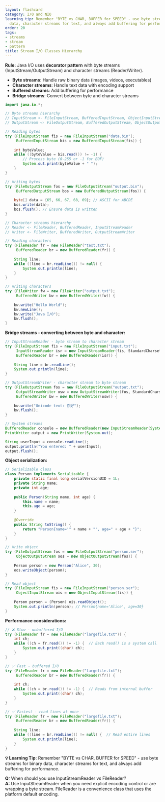 ```yaml
---
layout: flashcard
category: I/O and NIO
learning_tip: Remember "BYTE vs CHAR, BUFFER for SPEED" - use byte streams for binary
  data, character streams for text, and always add buffering for performance.
order: 20
tags:
- streams
- stream
- pattern
title: Stream I/O Classes Hierarchy
---
```



**Rule:** Java I/O uses **decorator pattern** with byte streams (InputStream/OutputStream) and character streams (Reader/Writer).

- **Byte streams**: Handle raw binary data (images, videos, executables)
- **Character streams**: Handle text data with encoding support
- **Buffered streams**: Add buffering for performance
- **Bridge streams**: Convert between byte and character streams

```java
import java.io.*;

// Byte streams hierarchy
// InputStream <- FileInputStream, BufferedInputStream, ObjectInputStream
// OutputStream <- FileOutputStream, BufferedOutputStream, ObjectOutputStream

// Reading bytes
try (FileInputStream fis = new FileInputStream("data.bin");
     BufferedInputStream bis = new BufferedInputStream(fis)) {
    
    int byteValue;
    while ((byteValue = bis.read()) != -1) {
        // Process byte (0-255 or -1 for EOF)
        System.out.print(byteValue + " ");
    }
}

// Writing bytes
try (FileOutputStream fos = new FileOutputStream("output.bin");
     BufferedOutputStream bos = new BufferedOutputStream(fos)) {
    
    byte[] data = {65, 66, 67, 68, 69}; // ASCII for ABCDE
    bos.write(data);
    bos.flush(); // Ensure data is written
}

// Character streams hierarchy
// Reader <- FileReader, BufferedReader, InputStreamReader
// Writer <- FileWriter, BufferedWriter, OutputStreamWriter

// Reading characters
try (FileReader fr = new FileReader("text.txt");
     BufferedReader br = new BufferedReader(fr)) {
    
    String line;
    while ((line = br.readLine()) != null) {
        System.out.println(line);
    }
}

// Writing characters
try (FileWriter fw = new FileWriter("output.txt");
     BufferedWriter bw = new BufferedWriter(fw)) {
    
    bw.write("Hello World");
    bw.newLine();
    bw.write("Java I/O");
    bw.flush();
}
```

**Bridge streams - converting between byte and character:**
```java
// InputStreamReader - byte stream to character stream
try (FileInputStream fis = new FileInputStream("input.txt");
     InputStreamReader isr = new InputStreamReader(fis, StandardCharsets.UTF_8);
     BufferedReader br = new BufferedReader(isr)) {
    
    String line = br.readLine();
    System.out.println(line);
}

// OutputStreamWriter - character stream to byte stream  
try (FileOutputStream fos = new FileOutputStream("output.txt");
     OutputStreamWriter osw = new OutputStreamWriter(fos, StandardCharsets.UTF_8);
     BufferedWriter bw = new BufferedWriter(osw)) {
    
    bw.write("Unicode text: 你好");
    bw.flush();
}

// System streams
BufferedReader console = new BufferedReader(new InputStreamReader(System.in));
PrintWriter output = new PrintWriter(System.out);

String userInput = console.readLine();
output.println("You entered: " + userInput);
output.flush();
```

**Object serialization:**
```java
// Serializable class
class Person implements Serializable {
    private static final long serialVersionUID = 1L;
    private String name;
    private int age;
    
    public Person(String name, int age) {
        this.name = name;
        this.age = age;
    }
    
    @Override
    public String toString() {
        return "Person{name='" + name + "', age=" + age + "}";
    }
}

// Write object
try (FileOutputStream fos = new FileOutputStream("person.ser");
     ObjectOutputStream oos = new ObjectOutputStream(fos)) {
    
    Person person = new Person("Alice", 30);
    oos.writeObject(person);
}

// Read object
try (FileInputStream fis = new FileInputStream("person.ser");
     ObjectInputStream ois = new ObjectInputStream(fis)) {
    
    Person person = (Person) ois.readObject();
    System.out.println(person); // Person{name='Alice', age=30}
}
```

**Performance considerations:**
```java
// ❌ Slow - unbuffered I/O
try (FileReader fr = new FileReader("largefile.txt")) {
    int ch;
    while ((ch = fr.read()) != -1) {  // Each read() is a system call
        System.out.print((char) ch);
    }
}

// ✅ Fast - buffered I/O
try (FileReader fr = new FileReader("largefile.txt");
     BufferedReader br = new BufferedReader(fr)) {
    
    int ch;
    while ((ch = br.read()) != -1) {  // Reads from internal buffer
        System.out.print((char) ch);
    }
}

// ✅ Fastest - read lines at once
try (FileReader fr = new FileReader("largefile.txt");
     BufferedReader br = new BufferedReader(fr)) {
    
    String line;
    while ((line = br.readLine()) != null) {  // Read entire lines
        System.out.println(line);
    }
}
```

**💡 Learning Tip:** Remember "BYTE vs CHAR, BUFFER for SPEED" - use byte streams for binary data, character streams for text, and always add buffering for performance.

**Q:** When should you use InputStreamReader vs FileReader?  
**A:** Use InputStreamReader when you need explicit encoding control or are wrapping a byte stream. FileReader is a convenience class that uses the platform default encoding.
